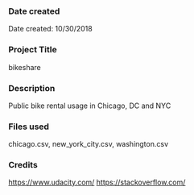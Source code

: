 ### Date created
Date created: 10/30/2018

### Project Title
bikeshare

### Description
Public bike rental usage in Chicago, DC and NYC

### Files used
chicago.csv, new_york_city.csv, washington.csv

### Credits
https://www.udacity.com/
https://stackoverflow.com/

